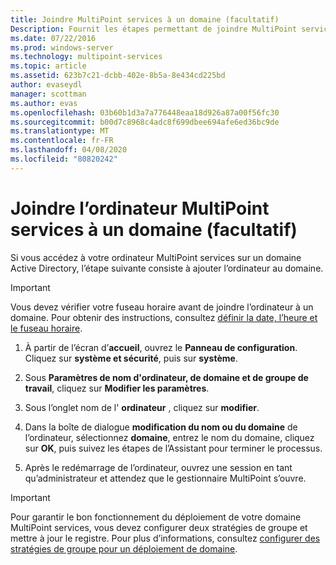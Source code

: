 ```yaml
---
title: Joindre MultiPoint services à un domaine (facultatif)
Description: Fournit les étapes permettant de joindre MultiPoint services à votre domaine
ms.date: 07/22/2016
ms.prod: windows-server
ms.technology: multipoint-services
ms.topic: article
ms.assetid: 623b7c21-dcbb-402e-8b5a-8e434cd225bd
author: evaseydl
manager: scottman
ms.author: evas
ms.openlocfilehash: 03b60b1d3a7a776448eaa18d926a87a00f56fc30
ms.sourcegitcommit: b00d7c8968c4adc8f699dbee694afe6ed36bc9de
ms.translationtype: MT
ms.contentlocale: fr-FR
ms.lasthandoff: 04/08/2020
ms.locfileid: "80820242"
---
```

# <a name="join-the-multipoint-services-computer-to-a-domain-optional"></a>Joindre l’ordinateur MultiPoint services à un domaine (facultatif)
Si vous accédez à votre ordinateur MultiPoint services sur un domaine Active Directory, l’étape suivante consiste à ajouter l’ordinateur au domaine.  
  
> [!IMPORTANT]  
> Vous devez vérifier votre fuseau horaire avant de joindre l’ordinateur à un domaine. Pour obtenir des instructions, consultez [définir la date, l’heure et le fuseau horaire](Set-the-date--time--and-time-zone.md).  
   
1.  À partir de l’écran d’**accueil**, ouvrez le **Panneau de configuration**. Cliquez sur **système et sécurité**, puis sur **système**.  
  
2.  Sous **Paramètres de nom d'ordinateur, de domaine et de groupe de travail**, cliquez sur **Modifier les paramètres**.  
  
3.  Sous l’onglet nom de l' **ordinateur** , cliquez sur **modifier**.  
  
4.  Dans la boîte de dialogue **modification du nom ou du domaine** de l’ordinateur, sélectionnez **domaine**, entrez le nom du domaine, cliquez sur **OK**, puis suivez les étapes de l’Assistant pour terminer le processus.  
  
5.  Après le redémarrage de l’ordinateur, ouvrez une session en tant qu’administrateur et attendez que le gestionnaire MultiPoint s’ouvre.  
  
> [!IMPORTANT]  
> Pour garantir le bon fonctionnement du déploiement de votre domaine MultiPoint services, vous devez configurer deux stratégies de groupe et mettre à jour le registre. Pour plus d’informations, consultez [configurer des stratégies de groupe pour un déploiement de domaine](https://technet.microsoft.com/library/dn265982.aspx).  